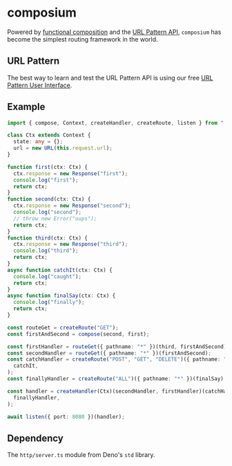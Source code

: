 # composium

Powered by
[functional composition](https://en.wikipedia.org/wiki/Function_composition) and
the
[URL Pattern API](https://developer.mozilla.org/en-US/docs/Web/API/URL_Pattern_API),
`composium` has become the simplest routing framework in the world.

## URL Pattern

The best way to learn and test the URL Pattern API is using our free
[URL Pattern User Interface](https://dev.zaubrik.com/urlpattern/).

## Example

```ts
import { compose, Context, createHandler, createRoute, listen } from "./mod.ts";

class Ctx extends Context {
  state: any = {};
  url = new URL(this.request.url);
}

function first(ctx: Ctx) {
  ctx.response = new Response("first");
  console.log("first");
  return ctx;
}
function second(ctx: Ctx) {
  ctx.response = new Response("second");
  console.log("second");
  // throw new Error("uups");
  return ctx;
}
function third(ctx: Ctx) {
  ctx.response = new Response("third");
  console.log("third");
  return ctx;
}
async function catchIt(ctx: Ctx) {
  console.log("caught");
  return ctx;
}
async function finalSay(ctx: Ctx) {
  console.log("finally");
  return ctx;
}

const routeGet = createRoute("GET");
const firstAndSecond = compose(second, first);

const firstHandler = routeGet({ pathname: "*" })(third, firstAndSecond);
const secondHandler = routeGet({ pathname: "*" })(firstAndSecond);
const catchHandler = createRoute("POST", "GET", "DELETE")({ pathname: "*" })(
  catchIt,
);
const finallyHandler = createRoute("ALL")({ pathname: "*" })(finalSay);

const handler = createHandler(Ctx)(secondHandler, firstHandler)(catchHandler)(
  finallyHandler,
);

await listen({ port: 8080 })(handler);
```

## Dependency

The `http/server.ts` module from Deno's `std` library.
